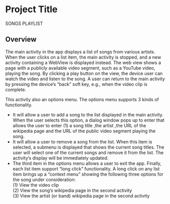 # Project Title
SONGS PLAYLIST

## Overview
The main activity in the app displays a list of songs from various artists. When the user clicks on a list item,
the main activity is stopped, and a new activity containing a WebView is displayed instead. The web view
shows a page with a publicly available video segment, such as a YouTube video, playing the song. By
clicking a play button on the view, the device user can watch the video and listen to the song. A user can
return to the main activity by pressing the device’s “back” soft key, e.g., when the video clip is complete.

This activity also an options menu. The options menu supports 3 kinds of functionality. 
* It will allow a user to add a song to the list displayed in the main activity. When the user selects this option, a dialog window pops up to enter  that allows the user to enter (1) a song
title ,the artist ,the URL of the wikipedia page  and the URL of the public video segment playing the song. 
* It will allow a user to remove a song from the list. When this item is selected, a submenu is displayed that shows the current song
titles. The user will select one of the current songs and remove it from the list. The activity’s display will be
immediately updated. 
* The third item in the options menu allows a user to exit the app.
Finally, each list item support “long click” functionality. A long click on any list item brings up a “context menu” showing the following three options for the song under consideration: <br>
(1) View the video clip <br>
(2) View the song’s wikipedia page in the second activity <br>
(3) View the artist (or band) wikipedia page in the second activity <br>
